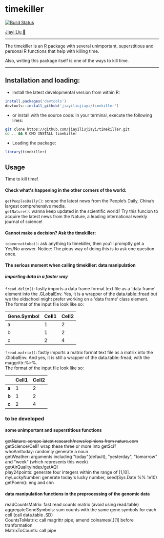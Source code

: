 # timekiller
[![Build Status](https://travis-ci.org/jiayiliujiayi/timekiller.svg?branch=master)](https://travis-ci.org/jiayiliujiayi/timekiller)
  
[Jiayi Liu :pig:](https://jiayiliu.me)
  
---
The timekiller is an [R](https://www.r-project.org) package with several unimportant, superstitious and personal R functions that help with killing time. 

Also, writing this package itself is one of the ways to kill time.  

---

Installation and loading:  
------------------------
-   Install the latest developmental version from within R:  
```r
install.packages('devtools')
devtools::install_github('jiayiliujiayi/timekiller')
```  
-   or install with the source code: in your terminal, execute the following lines:    
```bash
git clone https://github.com/jiayiliujiayi/timekiller.git 
cd .. && R CMD INSTALL timekiller
```
-   Loading the package:  
```r
library(timekiller)
```
Usage  
------------------------
Time to kill time!  
#### Check what's happening in the other corners of the world:  
`getPeoplesDaily()`:  scrape the latest news from the People’s Daily, China’s largest comprehensive media.  
`getNature()`: wanna keep updated in the scientific world? Try this funcion to acquire the latest news from the Nature, a leading international weekly journal of science!  
#### Cannot make a decision? Ask the timekiller:  
`tobeornottobe()`:  ask anything to timekiller, then you'll promptly get a Yes/No answer.  Notice: The pious way of doing this is to ask one question once.  
#### The serious moment when calling timekiller: __data manipulation__  
##### importing data in a faster way  
`fread.delim()`: fastly imports a data frame format text file as a 'data frame' element into the .GLobalEnv.  Yes, it is a wrapper of the data.table::fread but we the oldschool might prefer working on a 'data frame' class element.  
The format of the input file look like so:  

| Gene.Symbol | Cell1 | Cell2 |
|-------------|-------|-------|
|a|1|2|
|b|1|2|
|c|2|4|

`fread.matrix()`: fastly imports a matrix format text file as a matrix into the .GlobalEnv.  And yes, it is still a wrapper of the data.table::fread, with the maggrittr:%>%.  
The format of the input file look like so:  

|             | Cell1 | Cell2 |
|-------------|-------|-------|
|**a**|1|2|
|**b**|1|2|
|**c**|2|4|
  
  
  
### to be developed  
#### some unimportant and superstitious functions
~~getNature: scrape latest research/news/opinions from nature.com~~  
getScience/Cell? wrap these three or more into getSci?  
whoAmItoday: randomly generate a noun  
getWeather: arguments including "today"(default), "yesterday", "tomorrow" and "week" (which represents this week)  
getAirQualityIndex/getAQI  
play24points: generate four integers within the range of [1,10].  
myLuckyNumber: generate today's lucky number, seed(Sys.Date %% 1e10)  
getPoem(): eng and chn
#### data manipulation functions in the preprocessing of the genomic data  
readCountsMatrix: fast read counts matrix (avoid using read.table)  
aggregateGeneSymbols: sum counts with the same gene.symbols for each cell (call data.table .SD)  
CountsToMatrix: call magrittr pipe; amend colnames(.)[1] before tranformation  
MatrixToCounts: call pipe
